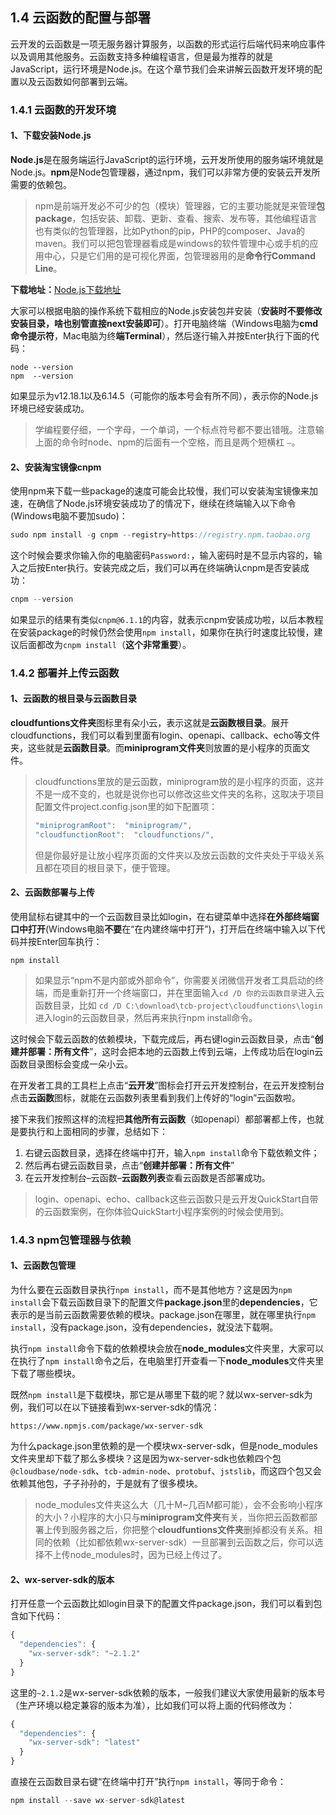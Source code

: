 ## 1.4 云函数的配置与部署
云开发的云函数是一项无服务器计算服务，以函数的形式运行后端代码来响应事件以及调用其他服务。云函数支持多种编程语言，但是最为推荐的就是JavaScript，运行环境是Node.js。在这个章节我们会来讲解云函数开发环境的配置以及云函数如何部署到云端。

### 1.4.1 云函数的开发环境
#### 1、下载安装Node.js
**Node.js**是在服务端运行JavaScript的运行环境，云开发所使用的服务端环境就是Node.js。**npm**是Node包管理器，通过npm，我们可以非常方便的安装云开发所需要的依赖包。

>npm是前端开发必不可少的包（模块）管理器，它的主要功能就是来管理**包package**，包括安装、卸载、更新、查看、搜索、发布等，其他编程语言也有类似的包管理器，比如Python的pip，PHP的composer、Java的maven。我们可以把包管理器看成是windows的软件管理中心或手机的应用中心，只是它们用的是可视化界面，包管理器用的是**命令行Command Line**。

**下载地址：**[Node.js下载地址](https://nodejs.org/zh-cn/)

大家可以根据电脑的操作系统下载相应的Node.js安装包并安装（**安装时不要修改安装目录，啥也别管直接next安装即可**）。打开电脑终端（Windows电脑为**cmd命令提示符**，Mac电脑为终**端Terminal**），然后逐行输入并按Enter执行下面的代码：

```shell
node --version
npm  --version
```
如果显示为v12.18.1以及6.14.5（可能你的版本号会有所不同），表示你的Node.js环境已经安装成功。

> 学编程要仔细，一个字母，一个单词，一个标点符号都不要出错哦。注意输上面的命令时node、npm的后面有一个空格，而且是两个短横杠 `–`。

#### 2、安装淘宝镜像cnpm
使用npm来下载一些package的速度可能会比较慢，我们可以安装淘宝镜像来加速，在确信了Node.js环境安装成功了的情况下，继续在终端输入以下命令(Windows电脑不要加sudo)：
```javascript
sudo npm install -g cnpm --registry=https://registry.npm.taobao.org
```
这个时候会要求你输入你的电脑密码`Password:`，输入密码时是不显示内容的，输入之后按Enter执行。安装完成之后，我们可以再在终端确认cnpm是否安装成功：
```javascript
cnpm --version
```
如果显示的结果有类似`cnpm@6.1.1`的内容，就表示cnpm安装成功啦，以后本教程在安装package的时候仍然会使用`npm install`，如果你在执行时速度比较慢，建议后面都改为`cnpm install`（**这个非常重要**）。

### 1.4.2 部署并上传云函数
#### 1、云函数的根目录与云函数目录
**cloudfuntions文件夹**图标里有朵小云，表示这就是**云函数根目录**。展开cloudfunctions，我们可以看到里面有login、openapi、callback、echo等文件夹，这些就是**云函数目录**。而**miniprogram文件夹**则放置的是小程序的页面文件。

> cloudfunctions里放的是云函数，miniprogram放的是小程序的页面，这并不是一成不变的，也就是说你也可以修改这些文件夹的名称，这取决于项目配置文件project.config.json里的如下配置项：
>```javascript
>"miniprogramRoot":  "miniprogram/",
>"cloudfunctionRoot":  "cloudfunctions/",
>```
> 但是你最好是让放小程序页面的文件夹以及放云函数的文件夹处于平级关系且都在项目的根目录下，便于管理。

#### 2、云函数部署与上传
使用鼠标右键其中的一个云函数目录比如login，在右键菜单中选择**在外部终端窗口中打开**(Windows电脑**不要**在“在内建终端中打开”)，打开后在终端中输入以下代码并按Enter回车执行：

```shell
npm install
```
> 如果显示“npm不是内部或外部命令”，你需要关闭微信开发者工具启动的终端，而是重新打开一个终端窗口，并在里面输入`cd /D 你的云函数目录`进入云函数目录，比如 `cd /D C:\download\tcb-project\cloudfunctions\login`进入login的云函数目录，然后再来执行npm install命令。

这时候会下载云函数的依赖模块，下载完成后，再右键login云函数目录，点击“**创建并部署：所有文件**”，这时会把本地的云函数上传到云端，上传成功后在login云函数目录图标会变成一朵小云。

在开发者工具的工具栏上点击“**云开发**”图标会打开云开发控制台，在云开发控制台点击**云函数**图标，就能在云函数列表里看到我们上传好的“login”云函数啦。

接下来我们按照这样的流程把**其他所有云函数**（如openapi）都部署都上传，也就是要执行和上面相同的步骤，总结如下：

1.  右键云函数目录，选择在终端中打开，输入`npm install`命令下载依赖文件；
2.  然后再右键云函数目录，点击“**创建并部署：所有文件**”
3.  在云开发控制台–云函数–**云函数列表**查看云函数是否部署成功。

> login、openapi、echo、callback这些云函数只是云开发QuickStart自带的云函数案例，在你体验QuickStart小程序案例的时候会使用到。

### 1.4.3 npm包管理器与依赖
#### 1、云函数包管理
为什么要在云函数目录执行`npm install`，而不是其他地方？这是因为`npm install`会下载云函数目录下的配置文件**package.json**里的**dependencies**，它表示的是当前云函数需要依赖的模块。package.json在哪里，就在哪里执行`npm install`，没有package.json，没有dependencies，就没法下载啊。

执行`npm install`命令下载的依赖模块会放在**node_modules**文件夹里，大家可以在执行了`npm install`命令之后，在电脑里打开查看一下**node_modules**文件夹里下载了哪些模块。

既然`npm install`是下载模块，那它是从哪里下载的呢？就以wx-server-sdk为例，我们可以在以下链接看到wx-server-sdk的情况：

```shell
https://www.npmjs.com/package/wx-server-sdk
```
为什么package.json里依赖的是一个模块wx-server-sdk，但是node_modules文件夹里却下载了那么多模块？这是因为wx-server-sdk也依赖四个包`@cloudbase/node-sdk`、`tcb-admin-node`、`protobuf`、`jstslib`，而这四个包又会依赖其他包，子子孙孙的，于是就有了很多模块。

>node_modules文件夹这么大（几十M~几百M都可能），会不会影响小程序的大小？小程序的大小只与**miniprogram文件夹**有关，当你把云函数都部署上传到服务器之后，你把整个**cloudfuntions文件夹**删掉都没有关系。相同的依赖（比如都依赖wx-server-sdk）一旦部署到云函数之后，你可以选择不上传node_modules时，因为已经上传过了。

#### 2、wx-server-sdk的版本
打开任意一个云函数比如login目录下的配置文件package.json，我们可以看到包含如下代码：
```javascript
{
  "dependencies": {
    "wx-server-sdk": "~2.1.2"
  }
}
```
这里的`~2.1.2`是wx-server-sdk依赖的版本，一般我们建议大家使用最新的版本号（生产环境以稳定兼容的版本为准），比如我们可以将上面的代码修改为：
```javascript
{
  "dependencies": {
    "wx-server-sdk": "latest"
  }
}
```
直接在云函数目录右键“在终端中打开”执行`npm install`，等同于命令：
```javascript
npm install --save wx-server-sdk@latest
```